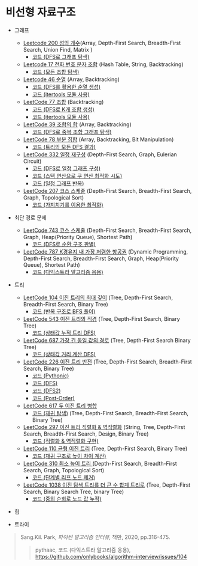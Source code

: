 # 비선형 자료구조



* 그래프
  * [Leetcode 200 섬의 개수](https://leetcode.com/problems/number-of-islands/)(Array, Depth-First Search, Breadth-First Search, Union Find, Matrix )
    * [코드 (DFS로 그래프 탐색)](https://github.com/chokwonsik/Coding_Interview/blob/main/Data_Structure/Non_Linear/12_graph/32_200_Number-of-Islands/32_200_DFS.py)
  * [Leetcode 17 전화 번호 문자 조합](https://leetcode.com/problems/letter-combinations-of-a-phone-number/) (Hash Table, String, Backtracking)
    * [코드 (모든 조합 탐색)](https://github.com/chokwonsik/Coding_Interview/blob/main/Data_Structure/Non_Linear/12_graph/33_17_Letter-Combinations-of-a-Phone-Number/33_17_backtracking.py)
  * [Leetcode 46 순열](https://leetcode.com/problems/permutations/) (Array, Backtracking)
    * [코드 (DFS를 활용한 순열 생성)](https://github.com/chokwonsik/Coding_Interview/blob/main/Data_Structure/Non_Linear/12_graph/34_46_Permutations/34_46_DFS.py)
    * [코드 (itertools 모듈 사용)](https://github.com/chokwonsik/Coding_Interview/blob/main/Data_Structure/Non_Linear/12_graph/34_46_Permutations/34_46_itertools.py)
  * [LeetCode 77 조합](https://leetcode.com/problems/combinations/) (Backtracking)
    * [코드 (DFS로 K개 조합 생성)](https://github.com/chokwonsik/Coding_Interview/blob/main/Data_Structure/Non_Linear/12_graph/35_77_Combinations/35_77_DFS.py)
    * [코드 (itertools 모듈 사용)](https://github.com/chokwonsik/Coding_Interview/blob/main/Data_Structure/Non_Linear/12_graph/35_77_Combinations/35_77_itertools.py)
  * [LeetCode 39 조합의 합](https://leetcode.com/problems/combination-sum/) (Array, Backtracking)
    * [코드 (DFS로 중복 조합 그래프 탐색)](https://github.com/chokwonsik/Coding_Interview/blob/main/Data_Structure/Non_Linear/12_graph/36_39_Combination-Sum/36_39_DFS.py)
  * [LeetCode 78 부분 집합](https://leetcode.com/problems/subsets/) (Array, Backtracking, Bit Manipulation)
    * [코드 (트리의 모든 DFS 결과)](https://github.com/chokwonsik/Coding_Interview/blob/main/Data_Structure/Non_Linear/12_graph/37_78_Subsets/37_78_DFS.py)
  * [LeetCode 332 일정 재구성](https://leetcode.com/problems/reconstruct-itinerary/) (Depth-First Search, Graph, Eulerian Circuit)
    * [코드 (DFS로 일정 그래프 구성)](https://github.com/chokwonsik/Coding_Interview/blob/main/Data_Structure/Non_Linear/12_graph/38_332_Reconstruct-Itinerary/38_332_DFS.py)
    * [코드 (스택 연산으로 쿠 연산 최적화 시도)](https://github.com/chokwonsik/Coding_Interview/blob/main/Data_Structure/Non_Linear/12_graph/38_332_Reconstruct-Itinerary/38_332_stack.py)
    * [코드 (일정 그래프 반복)](https://github.com/chokwonsik/Coding_Interview/blob/main/Data_Structure/Non_Linear/12_graph/38_332_Reconstruct-Itinerary/38_332_repeat.py)
  * [LeetCode 207 코스 스케줄](https://leetcode.com/problems/course-schedule/) (Depth-First Search, Breadth-First Search, Graph, Topological Sort)
    * [코드 (가지치기를 이용한 최적화)](https://github.com/chokwonsik/Coding_Interview/blob/main/Data_Structure/Non_Linear/12_graph/39_207_Course-Schedule/39_207_backtracking.py)

* 최단 경로 문제
  * [LeetCode 743 코스 스케줄](https://leetcode.com/problems/network-delay-time/)  (Depth-First Search, Breadth-First Search, Graph, Heap(Priority Queue), Shortest Path)
    * [코드 (DFS로 순환 구조 판별)](https://github.com/chokwonsik/Coding_Interview/blob/main/Data_Structure/Non_Linear/13_shortest-path-problem/40_743_Network-Delay-Time/40_743_DFS.py)
  * [LeetCode 787 K경유지 내 가장 저렴한 항공권](https://leetcode.com/problems/cheapest-flights-within-k-stops/) (Dynamic Programming, Depth-First Search, Breadth-First Search, Graph, Heap(Priority Queue), Shortest Path)
    * [코드 (다익스트라 알고리즘 응용)](https://github.com/chokwonsik/Coding_Interview/blob/main/Data_Structure/Non_Linear/13_shortest-path-problem/41_787_Cheapest-Flights-Within-K-Stops/41_787_Dijkstra.py)

* 트리
  * [LeetCode 104 이진 트리의 최대 깊이](https://leetcode.com/problems/maximum-depth-of-binary-tree/) (Tree, Depth-First Search, Breadth-First Search, Binary Tree)
    * [코드 (반복 구조로 BFS 풀이)](https://github.com/chokwonsik/Coding_Interview/blob/Data_Structure/Non_Linear/14_Tree/42_104_Maximum-Depth-of-Binary-Tree/42_104_BFS.py)
  * [LeetCode 543 이진 트리의 직경](https://leetcode.com/problems/diameter-of-binary-tree/) (Tree, Depth-First Search, Binary Tree)
    * [코드 (상태값 누적 트리 DFS)](https://github.com/chokwonsik/Coding_Interview/blob/main/Data_Structure/Non_Linear/14_Tree/43_543_Diameter-of-Binary-Tree/43_543_DFS.py)
  * [LeetCode 687 가장 긴 동일 값의 경로](https://leetcode.com/problems/longest-univalue-path/) (Tree, Depth-First Search Binary Tree)
    * [코드 (상태값 거리 계산 DFS)](https://github.com/chokwonsik/Coding_Interview/blob/main/Data_Structure/Non_Linear/14_Tree/44_687_Longest-Univalue-Path/44_687_DFS.py)
  * [LeetCode 226 이진 트리 반전](https://leetcode.com/problems/invert-binary-tree/) (Tree, Depth-First Search, Breadth-First Search, Binary Tree)
    * [코드 (Pythonic)](https://github.com/chokwonsik/Coding_Interview/blob/main/Data_Structure/Non_Linear/14_Tree/45_226_Invert-Binary-Tree/45_226_Pythonic.py)
    * [코드 (DFS)](https://github.com/chokwonsik/Coding_Interview/blob/main/Data_Structure/Non_Linear/14_Tree/45_226_Invert-Binary-Tree/45_226_DFS.py)
    * [코드 (DFS2)](https://github.com/chokwonsik/Coding_Interview/blob/main/Data_Structure/Non_Linear/14_Tree/45_226_Invert-Binary-Tree/45_226_DFS2.py)
    * [코드 (Post-Order)](https://github.com/chokwonsik/Coding_Interview/blob/main/Data_Structure/Non_Linear/14_Tree/45_226_Invert-Binary-Tree/45_226_Post-Order.py)
  * [LeetCode 617 두 이진 트리 병합](https://leetcode.com/problems/merge-two-binary-trees/)
    * [코드 (재귀 탐색)](https://github.com/chokwonsik/Coding_Interview/blob/main/Data_Structure/Non_Linear/14_Tree/46_617_Merge-Two-Binary-Trees/46_617_recursion.py) (Tree, Depth-First Search, Breadth-First Search, Binary Tree)
  * [LeetCode 297 이진 트리 직렬화 & 역직렬화](https://leetcode.com/problems/serialize-and-deserialize-binary-tree/) (String, Tree, Depth-First Search, Breadth-First Search, Design, Binary Tree)
    * [코드 (직렬화 & 역직렬화 구현)](https://github.com/chokwonsik/Coding_Interview/blob/main/Data_Structure/Non_Linear/14_Tree/47_297_Serialize-and-Deserialize-Binary-Tree/47_297_Serialize%26Deserialize.py)
  * [LeetCode 110 균형 이진 트리](https://leetcode.com/problems/balanced-binary-tree/) (Tree, Depth-First Search, Binary Tree)
    * [코드 (재귀 구조로 높이 차이 계산)](https://github.com/chokwonsik/Coding_Interview/blob/main/Data_Structure/Non_Linear/14_Tree/48_110_balanced-binary-tree/48_110_recursion.py)
  * [LeetCode 310 최소 높이 트리 ](https://leetcode.com/problems/minimum-height-trees/) (Depth-First Search, Breadth-First Search, Graph, Topological Sort)
    * [코드 (단계별 리프 노드 제거)](https://github.com/chokwonsik/Coding_Interview/blob/main/Data_Structure/Non_Linear/14_Tree/49_310_Minimum-Height-Trees/49_310_bianry-search-tree.py)
  * [LeetCode 1038 이진 탐색 트리를 더 큰 수 합계 트리로](https://leetcode.com/problems/binary-search-tree-to-greater-sum-tree/) (Tree, Depth-First Search, Binary Search Tree, binary Tree)
    * [코드 (중외 순회로 노드 값 누적)](https://github.com/chokwonsik/Coding_Interview/blob/main/Data_Structure/Non_Linear/14_Tree/51_1038_Binary-Search-Tree-to-Greater-Sum-Tree/51_1038_BST.py)
  


* 힙 
* 트라이


>Sang.Kil. Park, _파이썬 알고리즘 인터뷰_, 책만, 2020, pp.316-475.
> >pythaac, 코드 (다익스트라 알고리즘 응용), https://github.com/onlybooks/algorithm-interview/issues/104 